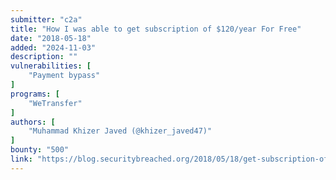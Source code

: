 ```yaml
---
submitter: "c2a"
title: "How I was able to get subscription of $120/year For Free"
date: "2018-05-18"
added: "2024-11-03"
description: ""
vulnerabilities: [
    "Payment bypass"
]
programs: [
    "WeTransfer"
]
authors: [
    "Muhammad Khizer Javed (@khizer_javed47)"
]
bounty: "500"
link: "https://blog.securitybreached.org/2018/05/18/get-subscription-of-120-year-for-free-bug-bounty-poc"
---
```




